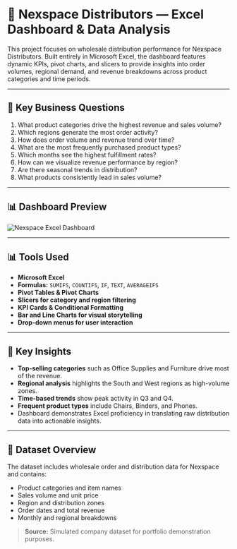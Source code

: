 # 🚚 Nexspace Distributors — Excel Dashboard & Data Analysis

This project focuses on wholesale distribution performance for Nexspace Distributors. Built entirely in Microsoft Excel, the dashboard features dynamic KPIs, pivot charts, and slicers to provide insights into order volumes, regional demand, and revenue breakdowns across product categories and time periods.

---

## 🧠 Key Business Questions

1. What product categories drive the highest revenue and sales volume?  
2. Which regions generate the most order activity?  
3. How does order volume and revenue trend over time?  
4. What are the most frequently purchased product types?  
5. Which months see the highest fulfillment rates?  
6. How can we visualize revenue performance by region?  
7. Are there seasonal trends in distribution?  
8. What products consistently lead in sales volume?

---

## 📊 Dashboard Preview

![Nexspace Excel Dashboard](Nexspace-Dashboard.png)

---

## 📊 Tools Used

- **Microsoft Excel**  
- **Formulas:** `SUMIFS`, `COUNTIFS`, `IF`, `TEXT`, `AVERAGEIFS`  
- **Pivot Tables & Pivot Charts**  
- **Slicers for category and region filtering**  
- **KPI Cards & Conditional Formatting**  
- **Bar and Line Charts for visual storytelling**  
- **Drop-down menus for user interaction**  

---

## 📌 Key Insights

- **Top-selling categories** such as Office Supplies and Furniture drive most of the revenue.  
- **Regional analysis** highlights the South and West regions as high-volume zones.  
- **Time-based trends** show peak activity in Q3 and Q4.  
- **Frequent product types** include Chairs, Binders, and Phones.  
- Dashboard demonstrates Excel proficiency in translating raw distribution data into actionable insights.

---

## 📂 Dataset Overview

The dataset includes wholesale order and distribution data for Nexspace and contains:

- Product categories and item names  
- Sales volume and unit price  
- Region and distribution zones  
- Order dates and total revenue  
- Monthly and regional breakdowns  

> **Source:** Simulated company dataset for portfolio demonstration purposes.
